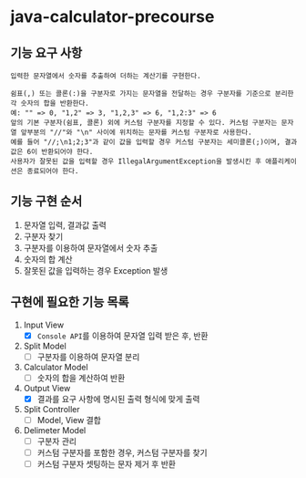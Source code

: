 # java-calculator-precourse

## 기능 요구 사항

```
입력한 문자열에서 숫자를 추출하여 더하는 계산기를 구현한다.

쉼표(,) 또는 콜론(:)을 구분자로 가지는 문자열을 전달하는 경우 구분자를 기준으로 분리한 각 숫자의 합을 반환한다.
예: "" => 0, "1,2" => 3, "1,2,3" => 6, "1,2:3" => 6
앞의 기본 구분자(쉼표, 콜론) 외에 커스텀 구분자를 지정할 수 있다. 커스텀 구분자는 문자열 앞부분의 "//"와 "\n" 사이에 위치하는 문자를 커스텀 구분자로 사용한다.
예를 들어 "//;\n1;2;3"과 같이 값을 입력할 경우 커스텀 구분자는 세미콜론(;)이며, 결과 값은 6이 반환되어야 한다.
사용자가 잘못된 값을 입력할 경우 IllegalArgumentException을 발생시킨 후 애플리케이션은 종료되어야 한다.
```

## 기능 구현 순서
1. 문자열 입력, 결과값 출력
2. 구분자 찾기
3. 구분자를 이용하여 문자열에서 숫자 추출
4. 숫자의 합 계산
5. 잘못된 값을 입력하는 경우 Exception 발생

## 구현에 필요한 기능 목록
1. Input View
   - [X] ```Console API```를 이용하여 문자열 입력 받은 후, 반환  
2. Split Model
   - [ ] 구분자를 이용하여 문자열 분리
3. Calculator Model
   - [ ] 숫자의 합을 계산하여 반환
4. Output View
   - [X] 결과를 요구 사항에 명시된 출력 형식에 맞게 출력
5. Split Controller
   - [ ] Model, View 결합
6. Delimeter Model
   - [ ] 구분자 관리
   - [ ] 커스텀 구분자를 포함한 경우, 커스텀 구분자를 찾기
   - [ ] 커스텀 구분자 셋팅하는 문자 제거 후 반환